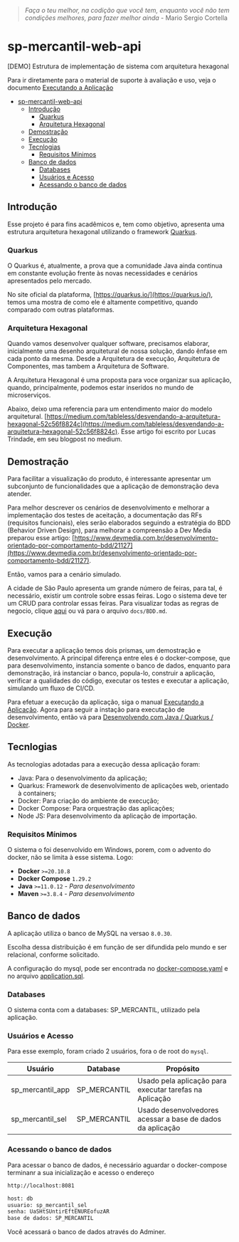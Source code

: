 > *Faça o teu melhor, na codição que você tem, enquanto você não tem condições melhores, para fazer melhor ainda* - Mario Sergio Cortella

# sp-mercantil-web-api
[DEMO] Estrutura de implementação de sistema com arquitetura hexagonal 

Para ir diretamente para o material de suporte à avaliação e uso, veja o documento [Executando a Aplicação](docs/IT_Executando_Aplicacao.md)

- [sp-mercantil-web-api](#sp-mercantil-web-api)
  - [Introdução](#introdução)
    - [Quarkus](#quarkus)
    - [Arquitetura Hexagonal](#arquitetura-hexagonal)
  - [Demostração](#demostração)
  - [Execução](#execução)
  - [Tecnlogias](#tecnlogias)
    - [Requisitos Mínimos](#requisitos-mínimos)
  - [Banco de dados](#banco-de-dados)
    - [Databases](#databases)
    - [Usuários e Acesso](#usuários-e-acesso)
    - [Acessando o banco de dados](#acessando-o-banco-de-dados)

## Introdução

Esse projeto é para fins acadêmicos e, tem como objetivo, apresenta uma estrutura arquitetura hexagonal utilizando o framework [Quarkus](https://quarkus.io/).

### Quarkus

O Quarkus é, atualmente, a prova que a comunidade Java ainda continua em constante evolução frente às novas necessidades e cenários apresentados pelo mercado.

No site oficial da plataforma, [https://quarkus.io/](https://quarkus.io/), temos uma mostra de como ele é altamente competitivo, quando comparado com outras plataformas.

### Arquitetura Hexagonal

Quando vamos desenvolver qualquer software, precisamos elaborar, inicialmente uma desenho arquitetural de nossa solução, dando ênfase em cada ponto da mesma. Desde a Arquitetura de execução, Arquitetura de Componentes, mas tambem a Arquitetura de Software. 

A Arquitetura Hexagonal é uma proposta para voce organizar sua aplicação, quando, principalmente, podemos estar inseridos no mundo de microserviços.

Abaixo, deixo uma referencia para um entendimento maior do modelo arquitetural.
[https://medium.com/tableless/desvendando-a-arquitetura-hexagonal-52c56f8824c](https://medium.com/tableless/desvendando-a-arquitetura-hexagonal-52c56f8824c). Esse artigo foi escrito por Lucas Trindade, em seu blogpost no medium.

## Demostração

Para facilitar a visualização do produto, é interessante apresentar um subconjunto de funcionalidades que a aplicação de demonstração deva atender.

Para melhor descrever os cenários de desenvolvimento e melhorar a implementação dos testes de aceitação, a documentação das RFs (requisitos funcionais), eles serão elaborados seguindo a estratégia do BDD (Behavior Driven Design), para melhorar a compreensão a Dev Media preparou esse artigo: [https://www.devmedia.com.br/desenvolvimento-orientado-por-comportamento-bdd/21127](https://www.devmedia.com.br/desenvolvimento-orientado-por-comportamento-bdd/21127).

Então, vamos para a cenário simulado.

A cidade de São Paulo apresenta um grande número de feiras, para tal, é necessário, existir um controle sobre essas feiras. Logo o sistema deve ter um CRUD para controlar essas feiras. Para visualizar todas as regras de negocio, clique [aqui](./docs/BDD.md) ou vá para o arquivo `docs/BDD.md`.

## Execução

Para executar a aplicação temos dois prismas, um demostração e desenvolvimento. A principal diferença entre eles é o docker-compose, que para desenvolvimento, instancia somente o banco de dados, enquanto para demonstração, irá instanciar o banco, popula-lo, construir a aplicação, verificar a qualidades do código, executar os testes e executar a aplicação, simulando um fluxo de CI/CD.

Para efetuar a execução da aplicação, siga o manual [Executando a Aplicação](./docs/IT_Executando_Aplicacao.md). Agora para seguir a instação para executação de desenvolvimento, então vá para [Desenvolvendo com Java / Quarkus / Docker](./docs/IT_Desenvolvimento.md).


## Tecnlogias

As tecnologias adotadas para a execução dessa aplicação foram:

- Java: Para o desenvolvimento da aplicação;
- Quarkus: Framework de desenvolvimento de aplicações web, orientado à containers;
- Docker: Para criação do ambiente de execução;
- Docker Compose: Para orquestração das aplicações;
- Node JS: Para desenvolvimento da aplicação de importação.

### Requisitos Mínimos

O sistema o foi desenvolvido em Windows, porem, com o advento do docker, não se limita à esse sistema.
Logo:

- **Docker** `>=20.10.8`
- **Docker Compose**  `1.29.2`
- **Java** `>=11.0.12` - *Para desenvolvimento*
- **Maven** `>=3.8.4` - *Para desenvolvimento*

## Banco de dados

A aplicação utiliza o banco de MySQL na versao `8.0.30`.

Escolha dessa distribuição é em função de ser difundida pelo mundo e ser relacional, conforme solicitado.

A configuração do mysql, pode ser encontrada no [docker-compose.yaml](./docker-compose.yaml) e no arquivo [application.sql](db/application.sql).

### Databases

O sistema conta com a databases: SP_MERCANTIL, utilizado pela aplicação.

### Usuários e Acesso

Para esse exemplo, foram criado 2 usuários, fora o de root do `mysql`. 

| Usuário          | Database     | Propósito                                                  |
|------------------|--------------|------------------------------------------------------------|
| sp_mercantil_app | SP_MERCANTIL | Usado pela aplicação para executar tarefas na Aplicação    |
| sp_mercantil_sel | SP_MERCANTIL | Usado desenvolvedores acessar a base de dados da aplicação |

### Acessando o banco de dados

Para acessar o banco de dados, é necessário aguardar o docker-compose terminanr a sua inicialização e acesso o endereço

```txt
http://localhost:8081

host: db
usuario: sp_mercantil_sel
senha: UaSHtSUntirEftENUREofuzAR
base de dados: SP_MERCANTIL
```

Você acessará o banco de dados através do Adminer.

